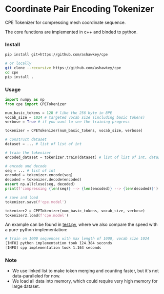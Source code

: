 # Coordinate Pair Encoding Tokenizer

CPE Tokenizer for compressing mesh coordinate sequence.

The core functions are implemented in c++ and binded to python.

### Install

```bash
pip install git+https://github.com/ashawkey/cpe

# or locally
git clone --recursive https://github.com/ashawkey/cpe
cd cpe
pip install . 
```

### Usage

```python
import numpy as np
from cpe import CPETokenizer

num_basic_tokens = 128 # like the 256 byte in BPE
vocab_size = 1024 # targeted vocab size (including basic tokens)
verbose = True # if you want to see the training progress

tokenizer = CPETokenizer(num_basic_tokens, vocab_size, verbose) 

# construct dataset
dataset = ... # list of list of int

# train the tokenizer
encoded_dataset = tokenizer.train(dataset) # list of list of int, dataset after encoding (can be cached to avoid encoding again during training)

# encode and decode
seq = ... # list of int
encoded = tokenizer.encode(seq)
decoded = tokenizer.decode(encoded)
assert np.allclose(seq, decoded)
print(f'compressing {len(seq)} --> {len(encoded)} --> {len(decoded)}')

# save and load
tokenizer.save(f'cpe.model')

tokenizer2 = CPETokenizer(num_basic_tokens, vocab_size, verbose)
tokenizer2.load(f'cpe.model')
```

An example can be found in [test.py](tests/test.py), where we also compare the speed with a pure-python implementation:
```bash
# train on 1000 sequences with max length of 1000, vocab size 1024
[INFO] python implementation took 124.384 seconds
[INFO] cpp implementation took 1.164 seconds
```

### Note
* We use linked list to make token merging and counting faster, but it's not data-paralleled for now.
* We load all data into memory, which could require very high memory for large dataset.